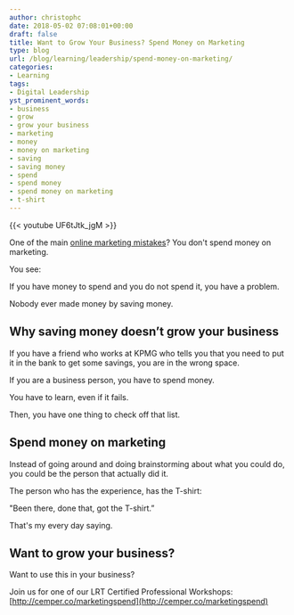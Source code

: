 ```yaml
---
author: christophc
date: 2018-05-02 07:08:01+00:00
draft: false
title: Want to Grow Your Business? Spend Money on Marketing
type: blog
url: /blog/learning/leadership/spend-money-on-marketing/
categories:
- Learning
tags:
- Digital Leadership
yst_prominent_words:
- business
- grow
- grow your business
- marketing
- money
- money on marketing
- saving
- saving money
- spend
- spend money
- spend money on marketing
- t-shirt
---
```


{{< youtube UF6tJtk_jgM >}}

One of the main [online marketing mistakes](../../success/online-marketing-results/)? You don't spend money on marketing.

You see:

If you have money to spend and you do not spend it, you have a problem.

Nobody ever made money by saving money.


## Why saving money doesn’t grow your business


If you have a friend who works at KPMG who tells you that you need to put it in the bank to get some savings, you are in the wrong space.

If you are a business person, you have to spend money.

You have to learn, even if it fails.

Then, you have one thing to check off that list.


## Spend money on marketing


Instead of going around and doing brainstorming about what you could do, you could be the person that actually did it.

The person who has the experience, has the T-shirt:

"Been there, done that, got the T-shirt.”

That's my every day saying.


## Want to grow your business?


Want to use this in your business?

Join us for one of our LRT Certified Professional Workshops: [http://cemper.co/marketingspend](http://cemper.co/marketingspend)
